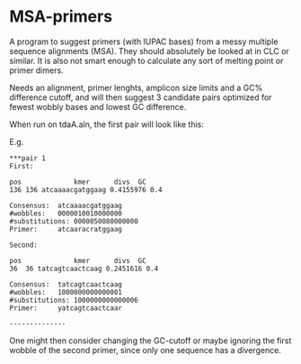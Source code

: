 # MSA-primers

A program to suggest primers (with IUPAC bases) from a messy multiple sequence alignments (MSA). They should absolutely be looked at in CLC or similar. It is also not smart enough to calculate any sort of melting point or primer dimers.

Needs an alignment, primer lenghts, amplicon size limits and a GC% difference cutoff, and will then suggest 3 candidate pairs optimized for fewest wobbly bases and lowest GC difference.

When run on tdaA.aln, the first pair will look like this:

E.g.

    ***pair 1 
    First:

    pos             kmer      divs  GC
    136 136 atcaaaacgatggaag 0.4155976 0.4

    Consensus:	atcaaaacgatggaag
    #wobbles:	0000010010000000
    #substitutions:	0000050080000000
    Primer:		atcaaracratggaag

    Second:

    pos             kmer      divs  GC
    36  36 tatcagtcaactcaag 0.2451616 0.4

    Consensus:	tatcagtcaactcaag
    #wobbles:	1000000000000001
    #substitutions:	1000000000000006
    Primer:		yatcagtcaactcaar

    --------------

One might then consider changing the GC-cutoff or maybe ignoring the first wobble of the second primer, since only one sequence has a divergence.
